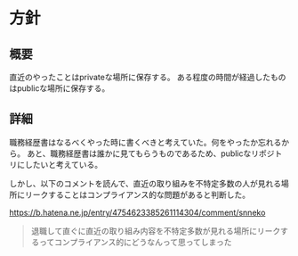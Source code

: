 # 方針

## 概要
直近のやったことはprivateな場所に保存する。
ある程度の時間が経過したものはpublicな場所に保存する。

## 詳細
職務経歴書はなるべくやった時に書くべきと考えていた。何をやったか忘れるから。
あと、職務経歴書は誰かに見てもらうものであるため、publicなリポジトリにしたいと考えている。

しかし、以下のコメントを読んで、直近の取り組みを不特定多数の人が見れる場所にリークすることはコンプライアンス的な問題があると判断した。

https://b.hatena.ne.jp/entry/4754623385261114304/comment/snneko

>退職して直ぐに直近の取り組み内容を不特定多数が見れる場所にリークするってコンプライアンス的にどうなんって思ってしまった
